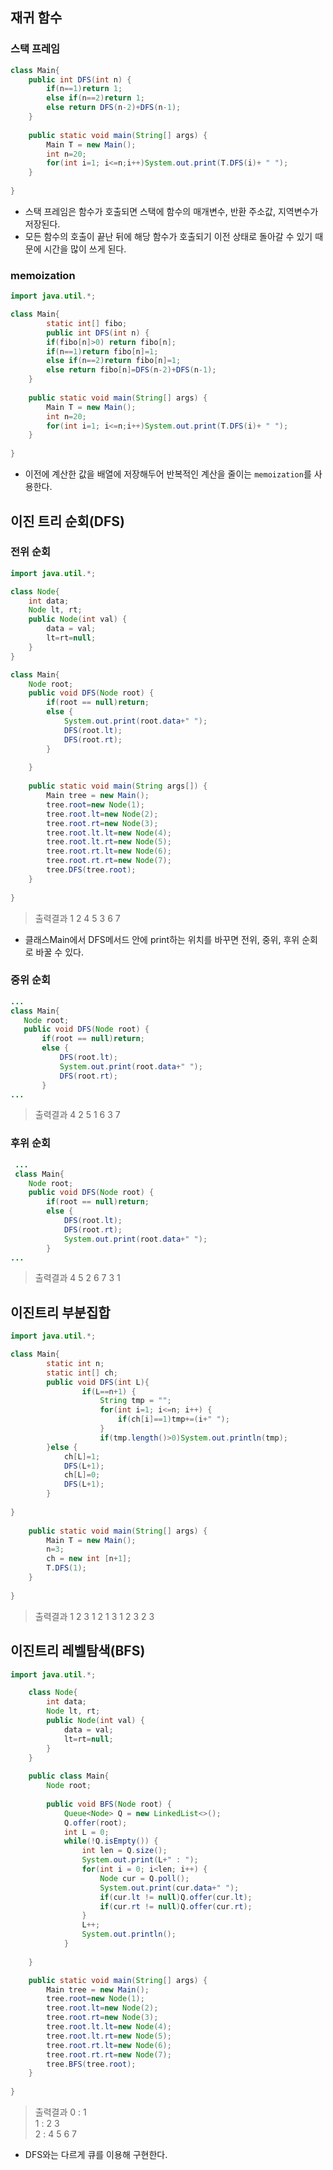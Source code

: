 ## 재귀 함수
### 스택 프레임 
```java
class Main{
	public int DFS(int n) {
		if(n==1)return 1;
		else if(n==2)return 1;
		else return DFS(n-2)+DFS(n-1);
	}
	
	public static void main(String[] args) {
		Main T = new Main();
		int n=20;
		for(int i=1; i<=n;i++)System.out.print(T.DFS(i)+ " ");
	}
	
}
```
* 스택 프레임은 함수가 호출되면 스택에 함수의 매개변수, 반환 주소값, 지역변수가 저장된다.
* 모든 함수의 호출이 끝난 뒤에 해당 함수가 호출되기 이전 상태로 돌아갈 수 있기 때문에 시간을 많이 쓰게 된다.

### memoization
```java
import java.util.*;

class Main{
		static int[] fibo;
		public int DFS(int n) {
		if(fibo[n]>0) return fibo[n];
		if(n==1)return fibo[n]=1;
		else if(n==2)return fibo[n]=1;
		else return fibo[n]=DFS(n-2)+DFS(n-1);
	}
	
	public static void main(String[] args) {
		Main T = new Main();
		int n=20;
		for(int i=1; i<=n;i++)System.out.print(T.DFS(i)+ " ");
	}
	
}

```
* 이전에 계산한 값을 배열에 저장해두어 반복적인 계산을 줄이는 `memoization`를 사용한다.



## 이진 트리 순회(DFS)
### 전위 순회
```java
import java.util.*;

class Node{
	int data;
	Node lt, rt;
	public Node(int val) {
		data = val;
		lt=rt=null;
	}
}

class Main{	
	Node root;
	public void DFS(Node root) {
		if(root == null)return;
		else {
			System.out.print(root.data+" ");
			DFS(root.lt);
			DFS(root.rt);
		}
		
	}
	
	public static void main(String args[]) {
		Main tree = new Main();
		tree.root=new Node(1);
		tree.root.lt=new Node(2);
		tree.root.rt=new Node(3);
		tree.root.lt.lt=new Node(4);
		tree.root.lt.rt=new Node(5);
		tree.root.rt.lt=new Node(6);
		tree.root.rt.rt=new Node(7);
		tree.DFS(tree.root);
	}
	
}
```

> 출력결과
> 1 2 4 5 3 6 7 

* 클래스Main에서 DFS메서드 안에 print하는 위치를 바꾸면 전위, 중위, 후위 순회로 바꿀 수 있다.

### 중위 순회 
 
 ```java
 ...
 class Main{	
	Node root;
	public void DFS(Node root) {
		if(root == null)return;
		else {
			DFS(root.lt);
			System.out.print(root.data+" ");
			DFS(root.rt);
		}
...
 ```

>출력결과
>4 2 5 1 6 3 7 
### 후위 순회 

```java
 ...
 class Main{	
	Node root;
	public void DFS(Node root) {
		if(root == null)return;
		else {
			DFS(root.lt);
			DFS(root.rt);
			System.out.print(root.data+" ");
		}
...
 ```
>출력결과
>4 5 2 6 7 3 1 

## 이진트리 부분집합 
```java
import java.util.*;

class Main{
		static int n;
		static int[] ch;
		public void DFS(int L){
				if(L==n+1) {
					String tmp = "";
					for(int i=1; i<=n; i++) {
						if(ch[i]==1)tmp+=(i+" ");
					}
					if(tmp.length()>0)System.out.println(tmp);
		}else {
			ch[L]=1;
			DFS(L+1);
			ch[L]=0;
			DFS(L+1);
		}
			
}
	
	public static void main(String[] args) {
		Main T = new Main();
		n=3;
		ch = new int [n+1];
		T.DFS(1);
	}
	
}


```
>출력결과
>1 2 3 
1 2 
1 3 
1 
2 3 
2 
3 


## 이진트리 레벨탐색(BFS)
```java
import java.util.*;

	class Node{
		int data;
		Node lt, rt;
		public Node(int val) {
			data = val;
			lt=rt=null;
		}
	}
	
	public class Main{
		Node root;
		
		public void BFS(Node root) {
			Queue<Node> Q = new LinkedList<>();
			Q.offer(root);
			int L = 0;
			while(!Q.isEmpty()) {
				int len = Q.size();
				System.out.print(L+" : ");
				for(int i = 0; i<len; i++) {
					Node cur = Q.poll();
					System.out.print(cur.data+" ");
					if(cur.lt != null)Q.offer(cur.lt);
					if(cur.rt != null)Q.offer(cur.rt);
				}
				L++;
				System.out.println();
			}
		
	}

	public static void main(String[] args) {
		Main tree = new Main();
		tree.root=new Node(1);
		tree.root.lt=new Node(2);
		tree.root.rt=new Node(3);
		tree.root.lt.lt=new Node(4);
		tree.root.lt.rt=new Node(5);
		tree.root.rt.lt=new Node(6);
		tree.root.rt.rt=new Node(7);
		tree.BFS(tree.root);
	}
	
}
```
>출력결과
>0 : 1   
1 : 2 3  
2 : 4 5 6 7  

* DFS와는 다르게 큐를 이용해 구현한다.
